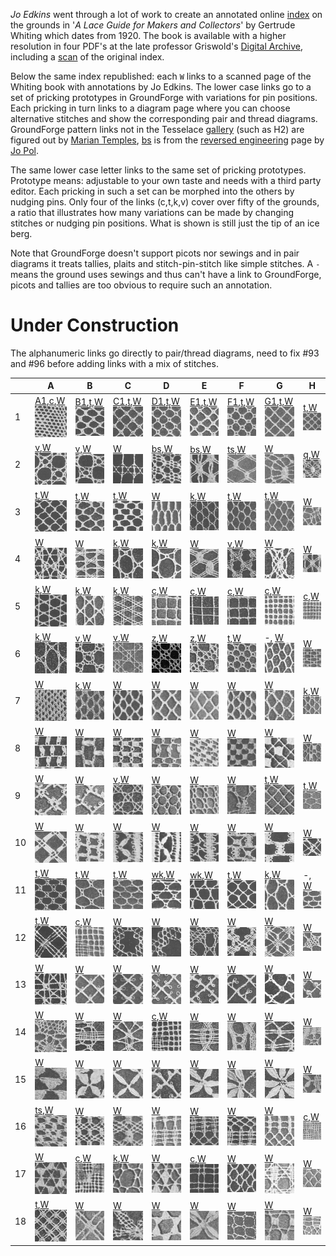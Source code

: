 *Jo Edkins* went through a lot of work to create an annotated online [index] on the grounds in
'_A Lace Guide for Makers and Collectors_' by Gertrude Whiting which dates from 1920.
The book is available with a higher resolution in four PDF's at the late professor Griswold's [Digital Archive],
including a [scan] of the original index.

Below the same index republished: each `W` links to a scanned page of the Whiting book with annotations by Jo Edkins.
The lower case links go to a set of pricking prototypes in GroundForge with variations for pin positions.
Each pricking in turn links to a diagram page where you can choose alternative stitches
and show the corresponding pair and thread diagrams.
GroundForge pattern links not in the Tesselace [gallery] (such as H2) are figured out by [Marian Temples],
[bs] is from the [reversed engineering] page by [Jo Pol].

The same lower case letter links to the same set of pricking prototypes.
Prototype means: adjustable to your own taste and needs with a third party editor.
Each pricking in such a set can be morphed into the others by nudging pins.
Only four of the links (c,t,k,v) cover over fifty of the grounds, a ratio that illustrates
how many variations can be made by changing stitches or nudging pin positions.
What is shown is still just the tip of an ice berg.

Note that GroundForge doesn't support picots nor sewings and in pair diagrams it treats tallies, plaits and stitch-pin-stitch like simple stitches.
A `-` means the ground uses sewings and thus can't have a link to GroundForge, picots and tallies are too obvious to require such an annotation.

[reversed engineering]: Reversed-engineering-of-patterns
[gallery]: https://d-bl.github.io/GroundForge/gallery.html
[Marian Temples]: https://github.com/MAETempels
[Jo Pol]: https://github.com/jo-pol
[index]: http://gwydir.demon.co.uk/jo/lace/whiting/index.htm#picindex
[scan]: https://www2.cs.arizona.edu/patterns/weaving/books/whiting.jpg
[Digital Archive]: https://www2.cs.arizona.edu/patterns/weaving/lace.html#books


Under Construction
==================

[c]: https://d-bl.github.io/GroundForge/sheet.html?patch=88%0A11;bricks&patch=66%0A22;bricks&patch=88%0A99%0A11%0A00;bricks&patch=66%0A11%0A88%0A22;bricks&patch=66%0A99%0A22%0A00;bricks
[t]: https://d-bl.github.io/GroundForge/sheet.html?patch=53%0A53%0A53%0A5-;bricks&patch=5663%0A5663;checker&patch=53%0A5-;bricks&patch=563%0A563%0A563;checker&patch=53%0A53;checker&patch=5632%0A5632;checker&patch5353%0A5353;bricks&patch=5-%0A-5;checker&patch=5353%0A5353%0A5-5-%0A-5-5;checker&patch=5632%0A56-2%0A5-5-%0A-535;checker&patch=53%0A5-%0A-5%0A5-;bricks&patch=44%0A77%0A44%0A77;bricks&patch=44%0A44%0A77%0A77;bricks&patch=66%0A88%0A66%0A11;bricks&patch=66%0A66%0A88%0A11;checker&patch=66%0A66%0A99%0A00;checker&patch=6;checker&patch=566-%0A66-5%0A6-56%0A-566;checker
[v]: https://d-bl.github.io/GroundForge/sheet.html?patch=5831%0A-4-7;bricks&patch=-437%0A34-7;bricks&patch=4830%0A--77;bricks
[k]: https://d-bl.github.io/GroundForge/sheet.html?patch=B-C-%0A---5%0AC-B-%0A-5--;checker&patch=5831%0A-4-7;checker&patch=68%0A-4;checker&patch=-4-7%0A5---%0A-C-B%0A3158;bricks&patch=5-O-E-%0A-E-5-O%0A5-O-E-;bricks
[wk]: https://d-bl.github.io/GroundForge/sheet.html?patch=6868%0A-4-4%0A2121%0A-7-7;checker&patch=L-O-L-O-%0A---5---5%0AH-E-H-E-%0A-5---5--;bricks
[q]: https://d-bl.github.io/GroundForge/sheet.html?patch=5---5---%0A-CD632AB%0A56663222%0A5666-222;bricks
[ts]: https://d-bl.github.io/GroundForge/sheet.html?patch=5-5-%0A-5--%0AB-C-%0A-5-5;bricks&patch=5632%0A34-7;bricks&patch=256-%0A---5%0AC3B-;bricks&patch=4373%0A5-53;bricks
[z]: https://d-bl.github.io/GroundForge/sheet.html?patch=1483%0A8-48;bricks
[bs]: https://d-bl.github.io/GroundForge/sheet.html?patch=5-25-56-%0A-5--5--5%0A5-C6-2B-%0A-56-5-25%0A5--5-5--%0A-2B-5-C6;checker

The alphanumeric links go directly to pair/thread diagrams,
need to fix #93 and #96 before adding links with a mix of stitches.

[#93]: https://github.com/d-bl/GroundForge/issues/93
[#96]: https://github.com/d-bl/GroundForge/issues/96

[A1]: https://d-bl.github.io/GroundForge/index.html?m=88%0A11%3Bbricks%3B7%3B5%3B0%3B0&s1=ct
[B1]: https://d-bl.github.io/GroundForge/index.html?m=88%0A11%3Bbricks%3B7%3B5%3B0%3B0&s1=ctctpctct
[C1]: https://d-bl.github.io/GroundForge/index.html?m=88%0A11%3Bbricks%3B7%3B5%3B0%3B0&s1=ctpct
[D1]: https://d-bl.github.io/GroundForge/index.html?m=88%0A11%3Bbricks%3B7%3B5%3B0%3B0&s1=cttpctt
[E1]: https://d-bl.github.io/GroundForge/index.html?m=88%0A11%3Bbricks%3B7%3B5%3B0%3B0&s1=ctpcttt
[F1]: https://d-bl.github.io/GroundForge/index.html?m=88%0A11%3Bbricks%3B7%3B5%3B0%3B0&s1=cttpcttt
[G1]: https://d-bl.github.io/GroundForge/index.html?m=88%0A11%3Bbricks%3B7%3B5%3B0%3B0&s1=cttt

|   | A | B | C | D | E | F | G | H |
|---|---|---|---|---|---|---|---|---|
|  1 | [A1],[c],[W](http://gwydir.demon.co.uk/jo/lace/whiting/page70.htm)![](w/page70a.gif) | [B1],[t],[W](http://gwydir.demon.co.uk/jo/lace/whiting/page94.htm)![](w/page94a.gif) | [C1],[t],[W](http://gwydir.demon.co.uk/jo/lace/whiting/page114.htm)![](w/page114a.gif) | [D1],[t],[W](http://gwydir.demon.co.uk/jo/lace/whiting/page134.htm)![](w/page134a.gif) | [E1],[t],[W](http://gwydir.demon.co.uk/jo/lace/whiting/page155.htm)![](w/page155a.gif) | [F1],[t],[W](http://gwydir.demon.co.uk/jo/lace/whiting/page177.htm)![](w/page177a.gif) | [G1],[t],[W](http://gwydir.demon.co.uk/jo/lace/whiting/page198.htm)![](w/page198a.gif) | [t],[W](http://gwydir.demon.co.uk/jo/lace/whiting/page219.htm)![](w/page219a.gif) |
|  2 | [v],[W](http://gwydir.demon.co.uk/jo/lace/whiting/page71.htm)![](w/page71a.gif) | [v],[W](http://gwydir.demon.co.uk/jo/lace/whiting/page95.htm)![](w/page95a.gif) | [W](http://gwydir.demon.co.uk/jo/lace/whiting/page115.htm)![](w/page115a.gif) | [bs],[W](http://gwydir.demon.co.uk/jo/lace/whiting/page135.htm)![](w/page135a.gif) | [bs],[W](http://gwydir.demon.co.uk/jo/lace/whiting/page156.htm)![](w/page156a.gif) | [ts],[W](http://gwydir.demon.co.uk/jo/lace/whiting/page178.htm)![](w/page178a.gif) | [W](http://gwydir.demon.co.uk/jo/lace/whiting/page199.htm)![](w/page199a.gif) | [q],[W](http://gwydir.demon.co.uk/jo/lace/whiting/page220.htm)![](w/page220a.gif) |
|  3 | [t],[W](http://gwydir.demon.co.uk/jo/lace/whiting/page73.htm)![](w/page73a.gif) | [t],[W](http://gwydir.demon.co.uk/jo/lace/whiting/page96.htm)![](w/page96a.gif) | [t],[W](http://gwydir.demon.co.uk/jo/lace/whiting/page117.htm)![](w/page117a.gif) | [W](http://gwydir.demon.co.uk/jo/lace/whiting/page136.htm)![](w/page136a.gif) | [k],[W](http://gwydir.demon.co.uk/jo/lace/whiting/page157.htm)![](w/page157a.gif) | [t],[W](http://gwydir.demon.co.uk/jo/lace/whiting/page179.htm)![](w/page179a.gif) | [t],[W](http://gwydir.demon.co.uk/jo/lace/whiting/page200.htm)![](w/page200a.gif) | [W](http://gwydir.demon.co.uk/jo/lace/whiting/page221.htm)![](w/page221a.gif) |
|  4 | [W](http://gwydir.demon.co.uk/jo/lace/whiting/page74.htm)![](w/page74a.gif) | [W](http://gwydir.demon.co.uk/jo/lace/whiting/page97.htm)![](w/page97a.gif) | [k],[W](http://gwydir.demon.co.uk/jo/lace/whiting/page118.htm)![](w/page118a.gif) | [k],[W](http://gwydir.demon.co.uk/jo/lace/whiting/page137.htm)![](w/page137a.gif) | [W](http://gwydir.demon.co.uk/jo/lace/whiting/page158.htm)![](w/page158a.gif) | [v],[W](http://gwydir.demon.co.uk/jo/lace/whiting/page180.htm)![](w/page180a.gif) | [W](http://gwydir.demon.co.uk/jo/lace/whiting/page201.htm)![](w/page201a.gif) | [W](http://gwydir.demon.co.uk/jo/lace/whiting/page222.htm)![](w/page222a.gif) |
|  5 | [k],[W](http://gwydir.demon.co.uk/jo/lace/whiting/page75.htm)![](w/page75a.gif) | [k],[W](http://gwydir.demon.co.uk/jo/lace/whiting/page98.htm)![](w/page98a.gif) | [k],[W](http://gwydir.demon.co.uk/jo/lace/whiting/page119.htm)![](w/page119a.gif) | [c],[W](http://gwydir.demon.co.uk/jo/lace/whiting/page138.htm)![](w/page138a.gif) | [c],[W](http://gwydir.demon.co.uk/jo/lace/whiting/page159.htm)![](w/page159a.gif) | [c],[W](http://gwydir.demon.co.uk/jo/lace/whiting/page181.htm)![](w/page181a.gif) | [c],[W](http://gwydir.demon.co.uk/jo/lace/whiting/page203.htm)![](w/page203a.gif) | [c],[W](http://gwydir.demon.co.uk/jo/lace/whiting/page224.htm)![](w/page224a.gif) |
|  6 | [k],[W](http://gwydir.demon.co.uk/jo/lace/whiting/page76.htm)![](w/page76a.gif) | [v],[W](http://gwydir.demon.co.uk/jo/lace/whiting/page99.htm)![](w/page99a.gif) | [v],[W](http://gwydir.demon.co.uk/jo/lace/whiting/page120.htm)![](w/page120a.gif) | [z],[W](http://gwydir.demon.co.uk/jo/lace/whiting/page139.htm)![](w/page139a.gif) | [z],[W](http://gwydir.demon.co.uk/jo/lace/whiting/page160.htm)![](w/page160a.gif) | [t],[W](http://gwydir.demon.co.uk/jo/lace/whiting/page182.htm)![](w/page182a.gif) | -, [W](http://gwydir.demon.co.uk/jo/lace/whiting/page204.htm)![](w/page204a.gif) | [W](http://gwydir.demon.co.uk/jo/lace/whiting/page225.htm)![](w/page225a.gif) |
|  7 | [W](http://gwydir.demon.co.uk/jo/lace/whiting/page77.htm)![](w/page77a.gif) | [k],[W](http://gwydir.demon.co.uk/jo/lace/whiting/page100.htm)![](w/page100a.gif) | [W](http://gwydir.demon.co.uk/jo/lace/whiting/page121.htm)![](w/page121a.gif) | [W](http://gwydir.demon.co.uk/jo/lace/whiting/page140.htm)![](w/page140a.gif) | [W](http://gwydir.demon.co.uk/jo/lace/whiting/page161.htm)![](w/page161a.gif) | [W](http://gwydir.demon.co.uk/jo/lace/whiting/page183.htm)![](w/page183a.gif) | [W](http://gwydir.demon.co.uk/jo/lace/whiting/page205.htm)![](w/page205a.gif) | [k],[W](http://gwydir.demon.co.uk/jo/lace/whiting/page226.htm)![](w/page226a.gif) |
|  8 | [W](http://gwydir.demon.co.uk/jo/lace/whiting/page79.htm)![](w/page79a.gif) | [W](http://gwydir.demon.co.uk/jo/lace/whiting/page101.htm)![](w/page101a.gif) | [W](http://gwydir.demon.co.uk/jo/lace/whiting/page122.htm)![](w/page122a.gif) | [W](http://gwydir.demon.co.uk/jo/lace/whiting/page141.htm)![](w/page141a.gif) | [W](http://gwydir.demon.co.uk/jo/lace/whiting/page162.htm)![](w/page162a.gif) | [W](http://gwydir.demon.co.uk/jo/lace/whiting/page184.htm)![](w/page184a.gif) | [W](http://gwydir.demon.co.uk/jo/lace/whiting/page206.htm)![](w/page206a.gif) | [W](http://gwydir.demon.co.uk/jo/lace/whiting/page227.htm)![](w/page227a.gif) |
|  9 | [W](http://gwydir.demon.co.uk/jo/lace/whiting/page80.htm)![](w/page80a.gif) | [W](http://gwydir.demon.co.uk/jo/lace/whiting/page102.htm)![](w/page102a.gif) | [v],[W](http://gwydir.demon.co.uk/jo/lace/whiting/page123.htm)![](w/page123a.gif) | [W](http://gwydir.demon.co.uk/jo/lace/whiting/page142.htm)![](w/page142a.gif) | [W](http://gwydir.demon.co.uk/jo/lace/whiting/page163.htm)![](w/page163a.gif) | [W](http://gwydir.demon.co.uk/jo/lace/whiting/page185.htm)![](w/page185a.gif) | [t],[W](http://gwydir.demon.co.uk/jo/lace/whiting/page207.htm)![](w/page207a.gif) | [t],[W](http://gwydir.demon.co.uk/jo/lace/whiting/page229.htm)![](w/page229a.gif) |
|  10 | [W](http://gwydir.demon.co.uk/jo/lace/whiting/page82.htm)![](w/page82a.gif) | [W](http://gwydir.demon.co.uk/jo/lace/whiting/page103.htm)![](w/page103a.gif) | [W](http://gwydir.demon.co.uk/jo/lace/whiting/page124.htm)![](w/page124a.gif) | [W](http://gwydir.demon.co.uk/jo/lace/whiting/page143.htm)![](w/page143a.gif) | [W](http://gwydir.demon.co.uk/jo/lace/whiting/page164.htm)![](w/page164a.gif) | [W](http://gwydir.demon.co.uk/jo/lace/whiting/page187.htm)![](w/page187a.gif) | [W](http://gwydir.demon.co.uk/jo/lace/whiting/page208.htm)![](w/page208a.gif) | [W](http://gwydir.demon.co.uk/jo/lace/whiting/page230.htm)![](w/page230a.gif) |
|  11 | [t],[W](http://gwydir.demon.co.uk/jo/lace/whiting/page83.htm)![](w/page83a.gif) | [t],[W](http://gwydir.demon.co.uk/jo/lace/whiting/page104.htm)![](w/page104a.gif) | [t],[W](http://gwydir.demon.co.uk/jo/lace/whiting/page125.htm)![](w/page125a.gif) | [wk],[W](http://gwydir.demon.co.uk/jo/lace/whiting/page144.htm)![](w/page144a.gif) | [wk],[W](http://gwydir.demon.co.uk/jo/lace/whiting/page166.htm)![](w/page166a.gif) | [t],[W](http://gwydir.demon.co.uk/jo/lace/whiting/page189.htm)![](w/page189a.gif) | [k],[W](http://gwydir.demon.co.uk/jo/lace/whiting/page209.htm)![](w/page209a.gif) | -, [W](http://gwydir.demon.co.uk/jo/lace/whiting/page231.htm)![](w/page231a.gif) |
|  12 | [t],[W](http://gwydir.demon.co.uk/jo/lace/whiting/page84.htm)![](w/page84a.gif) | [c],[W](http://gwydir.demon.co.uk/jo/lace/whiting/page105.htm)![](w/page105a.gif) | [W](http://gwydir.demon.co.uk/jo/lace/whiting/page126.htm)![](w/page126a.gif) | [W](http://gwydir.demon.co.uk/jo/lace/whiting/page145.htm)![](w/page145a.gif) | [W](http://gwydir.demon.co.uk/jo/lace/whiting/page167.htm)![](w/page167a.gif) | [W](http://gwydir.demon.co.uk/jo/lace/whiting/page190.htm)![](w/page190a.gif) | [W](http://gwydir.demon.co.uk/jo/lace/whiting/page210.htm)![](w/page210a.gif) | [W](http://gwydir.demon.co.uk/jo/lace/whiting/page232.htm)![](w/page232a.gif) |
|  13 | [W](http://gwydir.demon.co.uk/jo/lace/whiting/page85.htm)![](w/page85a.gif) | [W](http://gwydir.demon.co.uk/jo/lace/whiting/page106.htm)![](w/page106a.gif) | [W](http://gwydir.demon.co.uk/jo/lace/whiting/page128.htm)![](w/page128a.gif) | [W](http://gwydir.demon.co.uk/jo/lace/whiting/page147.htm)![](w/page147a.gif) | [W](http://gwydir.demon.co.uk/jo/lace/whiting/page169.htm)![](w/page169a.gif) | [W](http://gwydir.demon.co.uk/jo/lace/whiting/page192.htm)![](w/page192a.gif) | [W](http://gwydir.demon.co.uk/jo/lace/whiting/page211.htm)![](w/page211a.gif) | [W](http://gwydir.demon.co.uk/jo/lace/whiting/page234.htm)![](w/page234a.gif) |
|  14 | [W](http://gwydir.demon.co.uk/jo/lace/whiting/page87.htm)![](w/page87a.gif) | [W](http://gwydir.demon.co.uk/jo/lace/whiting/page107.htm)![](w/page107a.gif) | [W](http://gwydir.demon.co.uk/jo/lace/whiting/page129.htm)![](w/page129a.gif) | [c],[W](http://gwydir.demon.co.uk/jo/lace/whiting/page148.htm)![](w/page148a.gif) | [W](http://gwydir.demon.co.uk/jo/lace/whiting/page171.htm)![](w/page171a.gif) | [W](http://gwydir.demon.co.uk/jo/lace/whiting/page193.htm)![](w/page193a.gif) | [W](http://gwydir.demon.co.uk/jo/lace/whiting/page212.htm)![](w/page212a.gif) | [W](http://gwydir.demon.co.uk/jo/lace/whiting/page235.htm)![](w/page235a.gif) |
|  15 | [W](http://gwydir.demon.co.uk/jo/lace/whiting/page89.htm)![](w/page89a.gif) | [W](http://gwydir.demon.co.uk/jo/lace/whiting/page109.htm)![](w/page109a.gif) | [W](http://gwydir.demon.co.uk/jo/lace/whiting/page130.htm)![](w/page130a.gif) | [W](http://gwydir.demon.co.uk/jo/lace/whiting/page149.htm)![](w/page149a.gif) | [W](http://gwydir.demon.co.uk/jo/lace/whiting/page173.htm)![](w/page173a.gif) | [W](http://gwydir.demon.co.uk/jo/lace/whiting/page194.htm)![](w/page194a.gif) | [W](http://gwydir.demon.co.uk/jo/lace/whiting/page213.htm)![](w/page213a.gif) | [W](http://gwydir.demon.co.uk/jo/lace/whiting/page237.htm)![](w/page237a.gif) |
|  16 | [ts],[W](http://gwydir.demon.co.uk/jo/lace/whiting/page90.htm)![](w/page90a.gif) | [W](http://gwydir.demon.co.uk/jo/lace/whiting/page110.htm)![](w/page110a.gif) | [W](http://gwydir.demon.co.uk/jo/lace/whiting/page131.htm)![](w/page131a.gif) | [W](http://gwydir.demon.co.uk/jo/lace/whiting/page150.htm)![](w/page150a.gif) | [W](http://gwydir.demon.co.uk/jo/lace/whiting/page174.htm)![](w/page174a.gif) | [W](http://gwydir.demon.co.uk/jo/lace/whiting/page195.htm)![](w/page195a.gif) | [W](http://gwydir.demon.co.uk/jo/lace/whiting/page214.htm)![](w/page214a.gif) | [c],[W](http://gwydir.demon.co.uk/jo/lace/whiting/page238.htm)![](w/page238a.gif) |
|  17 | [W](http://gwydir.demon.co.uk/jo/lace/whiting/page91.htm)![](w/page91a.gif) | [c],[W](http://gwydir.demon.co.uk/jo/lace/whiting/page111.htm)![](w/page111a.gif) | [k],[W](http://gwydir.demon.co.uk/jo/lace/whiting/page132.htm)![](w/page132a.gif) | [W](http://gwydir.demon.co.uk/jo/lace/whiting/page151.htm)![](w/page151a.gif) | [c],[W](http://gwydir.demon.co.uk/jo/lace/whiting/page175.htm)![](w/page175a.gif) | [W](http://gwydir.demon.co.uk/jo/lace/whiting/page196.htm)![](w/page196a.gif) | [W](http://gwydir.demon.co.uk/jo/lace/whiting/page215.htm)![](w/page215a.gif) | [W](http://gwydir.demon.co.uk/jo/lace/whiting/page239.htm)![](w/page239a.gif) |
|  18 | [t],[W](http://gwydir.demon.co.uk/jo/lace/whiting/page93.htm)![](w/page93a.gif) | [W](http://gwydir.demon.co.uk/jo/lace/whiting/page112.htm)![](w/page112a.gif) | [W](http://gwydir.demon.co.uk/jo/lace/whiting/page133.htm)![](w/page133a.gif) | [W](http://gwydir.demon.co.uk/jo/lace/whiting/page153.htm)![](w/page153a.gif) | [W](http://gwydir.demon.co.uk/jo/lace/whiting/page176.htm)![](w/page176a.gif) | [W](http://gwydir.demon.co.uk/jo/lace/whiting/page197.htm)![](w/page197a.gif) | [W](http://gwydir.demon.co.uk/jo/lace/whiting/page217.htm)![](w/page217a.gif) | [W](http://gwydir.demon.co.uk/jo/lace/whiting/page241.htm)![](w/page241a.gif) |
